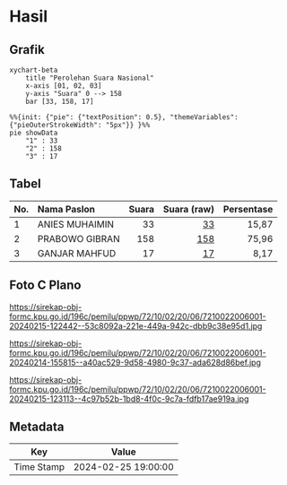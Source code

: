 # Hasil

## Grafik

```mermaid
xychart-beta
    title "Perolehan Suara Nasional"
    x-axis [01, 02, 03]
    y-axis "Suara" 0 --> 158
    bar [33, 158, 17]
```

```mermaid
%%{init: {"pie": {"textPosition": 0.5}, "themeVariables": {"pieOuterStrokeWidth": "5px"}} }%%
pie showData
    "1" : 33
    "2" : 158
    "3" : 17
```

## Tabel

| No. | Nama Paslon    | Suara | Suara (raw) | Persentase |
|:--- |:-------------- | -----:| -----------:| ----------:|
| 1   | ANIES MUHAIMIN | 33    | [33][p-1]   | 15,87      |
| 2   | PRABOWO GIBRAN | 158   | [158][p-2]  | 75,96      |
| 3   | GANJAR MAHFUD  | 17    | [17][p-3]   | 8,17       |


[p-1]: https://github.com/gigit-pemilu/pemilu-2024/blob/main/pilpres/hitung-suara/sub/72-sulawesi-tengah/sub/10-sigi/sub/02-palolo/sub/2006-patimbe/sub/001-tps/sub/paslon-1.txt
[p-2]: https://github.com/gigit-pemilu/pemilu-2024/blob/main/pilpres/hitung-suara/sub/72-sulawesi-tengah/sub/10-sigi/sub/02-palolo/sub/2006-patimbe/sub/001-tps/sub/paslon-2.txt
[p-3]: https://github.com/gigit-pemilu/pemilu-2024/blob/main/pilpres/hitung-suara/sub/72-sulawesi-tengah/sub/10-sigi/sub/02-palolo/sub/2006-patimbe/sub/001-tps/sub/paslon-3.txt

## Foto C Plano

https://sirekap-obj-formc.kpu.go.id/196c/pemilu/ppwp/72/10/02/20/06/7210022006001-20240215-122442--53c8092a-221e-449a-942c-dbb9c38e95d1.jpg

https://sirekap-obj-formc.kpu.go.id/196c/pemilu/ppwp/72/10/02/20/06/7210022006001-20240214-155815--a40ac529-9d58-4980-9c37-ada628d86bef.jpg

https://sirekap-obj-formc.kpu.go.id/196c/pemilu/ppwp/72/10/02/20/06/7210022006001-20240215-123113--4c97b52b-1bd8-4f0c-9c7a-fdfb17ae919a.jpg


## Metadata

| Key        | Value               |
| ---------- | ------------------- |
| Time Stamp | 2024-02-25 19:00:00 |



